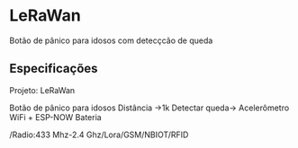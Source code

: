 # LeRaWan
Botão de pânico para idosos com detecçcão de queda

## Especificações

Projeto: LeRaWan

Botão de pânico para idosos
Distância ->1k
Detectar queda-> Acelerômetro
WiFi + ESP-NOW
Bateria

/Radio:433 Mhz-2.4 Ghz/Lora/GSM/NBIOT/RFID

